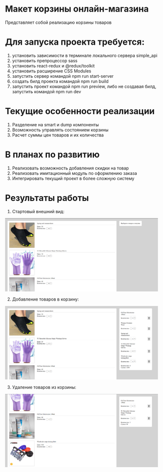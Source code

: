 # Макет корзины онлайн-магазина
Представляет собой реализацию корзины товаров
# Для запуска проекта требуется:
1) установить зависимости в терминале локального сервера simple_api
2) установить препроцессор sass
3) установить react-redux и @redux/toolkit
4) установить расширение CSS Modules
5) запустить сервер командой npm run start-server
6) создать билд проекта командой npm run build
7) запустить проект командой npm run preview,
либо не создавая билд, запустить командой npm run dev
# Текущие особенности реализации
1) Разделение на smart и dump компоненты
2) Возможность управлять состоянием корзины
3) Расчет суммы цен товаров и их количества
# В планах по развитию
1) Реализовать возможность добавления скидки на товар
2) Реализовать имитационный модуль по оформлению заказа
3) Интегрировать текущий проект в более сложную систему 
# Результаты работы

1. Стартовый внешний вид:

<img src="https://github.com/RareMashiro/internVK/blob/project-progress/materials/screenshots/1.png"></img>

2. Добавление товаров в корзину:

<img src="https://github.com/RareMashiro/internVK/blob/project-progress/materials/screenshots/2.png"></img>

3. Удаление товаров из корзины:

<img src="https://github.com/RareMashiro/internVK/blob/project-progress/materials/screenshots/3.png"></img>
